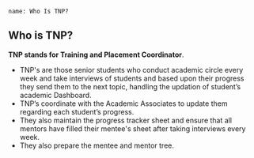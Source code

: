 ```ngMeta
name: Who Is TNP?
```
## Who is TNP?

**TNP stands for Training and Placement Coordinator**.
- TNP's are those senior students who conduct academic circle every week and take interviews of students and based upon their progress they send them to the next topic, handling the updation of student’s academic Dashboard. 
- TNP’s coordinate with the Academic Associates to update them regarding each student’s progress. 
- They also maintain the progress tracker sheet and ensure that all mentors have filled their mentee's sheet after taking interviews every week.
- They also prepare the mentee and mentor tree.

